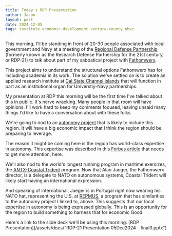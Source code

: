 ```yaml
---
title: Today's RDP Presentation
author: Jason
layout: post
date: 2024-12-05
tags: institute economic-development ventura-county nbvc
---
```


This morning, I'll be standing in front of 20-30 people associated with local government and Navy at a meeting of the [Regional Defense Partnership](https://rdp21.org) (formerly known as the Research Defense Partnership for the 21st century, or RDP-21) to talk about part of my sabbatical project with [Fathomwerx](https://www.fathomwerx.com).

This project aims to understand the structural options Fathomwerx has for including academia in its work.  The solution we've settled on is to create an applied research institute at [Cal State Channel Islands](http://www.csuci.edu) that will function in part as an institutional organ for Universtiy-Navy partnerships.

My presentation at RDP this morning will be the first time I've talked about this in public.  It's nerve wracking.  Many people in that room will have opinions.  I'll work hard to keep my comments focused, leaving unsaid many things I'd like to have a conversation about with these folks.

We're going to nod to an [autonomy project](https://www.defensenews.com/pentagon/2023/12/19/replicator-an-inside-look-at-the-pentagons-ambitious-drone-program/) that is likely to include this region.  It will have a big economic impact that I think the region should be preparing to leverage.

The reason it might be coming here is the region has world-class expertise in autonomy.  This expertise was described in this [Forbes article](https://www.forbes.com/sites/craighooper/2021/12/31/rebrand-naval-base-ventura-county-as-navys-new-unmanned-skunkworks/) that needs to get more attention, here.

We'll also nod to the world's longest running program in maritime exersizes, the [ANTX-Coastal Trident](https://antx.org/coastal-trident/) program.  Now that Alan Jaeger, the Fathomwerx director, is a delegate to NATO on autonomous systems, Coastal Trident will likely start having an international expression.

And speaking of international, Jaeger is in Portugal right now wearing his NATO hat, representing the U.S. at [REPMUS](https://en.wikipedia.org/wiki/Exercise_REP(MUS)), a program that has similarities to the autonomy project I linked to, above.  This suggests that our local expertise in autonomy is being expressed globally.  This is an opportunity for the region to build something to harness that for economic Good.

Here's a link to the slide deck we'll be using this morning: [RDP Presentation](/assets/docs/"RDP-21 Presentation 05Dec2024 - final3.pptx")

<!--
SYNTAX FOR IMAGES
* use services to create JPG and to create thumbnail that is 720px wide

[![ALT-TEXT](/assets/images/filename-thumbnail.jpg)](/assets/images/filename.jpg)
-->

<!--
SYNTAX FOR VIDEO
* convert MOV to mp4 using VLC

<video width="480" height="320" controls="controls">
  <source src="/assets/media/filename.m4v" type="video/mp4">
</video>
-->
